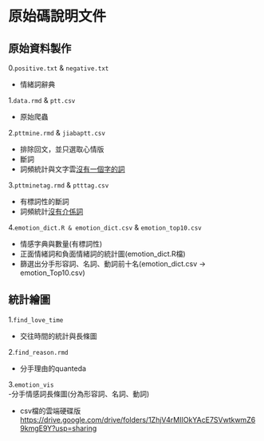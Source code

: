 
# 原始碼說明文件

## 原始資料製作

0.`positive.txt` & `negative.txt`    
  - 情緒詞辭典

1.`data.rmd` & `ptt.csv`  
  - 原始爬蟲

2.`pttmine.rmd` & `jiabaptt.csv`     
  - 排除回文，並只選取心情版
  - 斷詞
  - 詞頻統計與文字雲[沒有一個字的詞](pttmine.rmd檔)

3.`pttminetag.rmd` & `ptttag.csv`     
  - 有標詞性的斷詞 
  - 詞頻統計[沒有介係詞](pttmine檔)

4.`emotion_dict.R & emotion_dict.csv` & `emotion_top10.csv`    
  - 情感字典與數量(有標詞性) 
  - 正面情緒詞和負面情緒詞的統計圖(emotion_dict.R檔)
  - 篩選出分手形容詞、名詞、動詞前十名(emotion_dict.csv → emotion_Top10.csv)

## 統計繪圖

1.`find_love_time`    
  - 交往時間的統計與長條圖

2.`find_reason.rmd`     
  - 分手理由的quanteda

3.`emotion_vis`     
  -分手情感詞長條圖(分為形容詞、名詞、動詞)


- csv檔的雲端硬碟版 https://drive.google.com/drive/folders/1ZhjV4rMIIOkYAcE7SVwtkwmZ69kmgE9Y?usp=sharing
